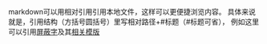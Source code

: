 markdown可以用相对引用引用本地文件，这样可以更便捷浏览内容。
具体来说就是，引用结构（方括号圆括号[]()）里写相对路径+#标题（#标题可省），
例如这里可以引用[屏蔽字](./屏蔽字.MD)及其[相关模版](./屏蔽字.MD#屏蔽要求及匹配替换模版)
